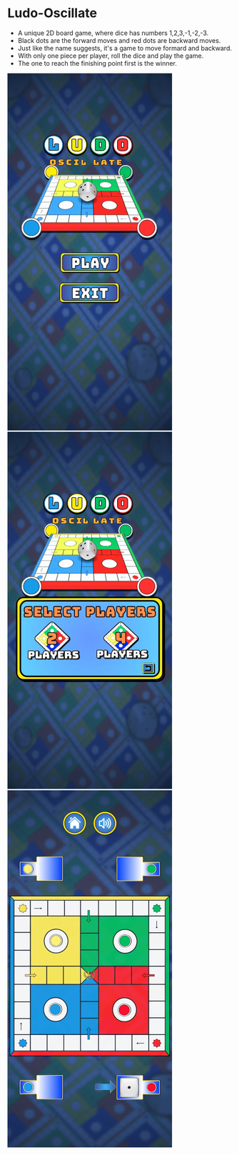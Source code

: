 # Ludo-Oscillate

- A unique 2D board game, where dice has numbers 1,2,3,-1,-2,-3.
- Black dots are the forward moves and red dots are backward moves.
- Just like the name suggests, it's a game to move formard and backward.
- With only one piece per player, roll the dice and play the game.
- The one to reach the finishing point first is the winner.

![Image Alt](https://github.com/akash0thapa/Ludo-Oscillate-old/blob/933d1e49364a7b1cd8827ccdc455507ffce9a5ee/img_1.png) 
![Image Alt](https://github.com/akash0thapa/Ludo-Oscillate-old/blob/ed5bb82f8e67ddf07d494642d849b808a448733b/img_2.png)  
![Image Alt](https://github.com/akash0thapa/Ludo-Oscillate-old/blob/dc6e85664f70d21630854f37b32c6859c2c17be5/img_3.png)

